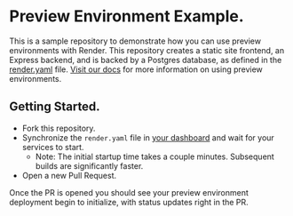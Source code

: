 # Preview Environment Example.

This is a sample repository to demonstrate how you can use preview environments with Render. This repository creates a static site frontend, an Express backend, and is backed by a Postgres database, as defined in the [render.yaml](render.yaml) file. [Visit our docs](https://render.com/docs/preview-environments) for more information on using preview environments. 

## Getting Started.

- Fork this repository.
- Synchronize the `render.yaml` file in [your dashboard](https://dashboard.render.com/iacs) and wait for your services to start.
   - Note: The initial startup time takes a couple minutes. Subsequent builds are significantly faster.
- Open a new Pull Request.

Once the PR is opened you should see your preview environment deployment begin to initialize, with status updates right in the PR.
